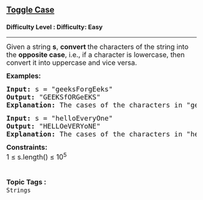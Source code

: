 <h2><a href="https://www.geeksforgeeks.org/problems/toggle-case/1?page=3&difficulty=Basic,Easy&status=unsolved,attempted&sortBy=accuracy">Toggle Case</a></h2><h3>Difficulty Level : Difficulty: Easy</h3><hr><div class="problems_problem_content__Xm_eO"><p><span style="font-size: 18px;">Given a string <strong>s</strong>, <strong>convert </strong>the characters of the string into the <strong>opposite case</strong>, i.e., if a character is lowercase, then convert it into uppercase and vice versa.&nbsp;</span></p>
<p><span style="font-size: 18px;"><strong>Examples:</strong></span></p>
<pre><span style="font-size: 18px;"><strong>Input:</strong> s = "geeksForgEeks"
<strong>Output:</strong> "GEEKSfORGeEKS"
<strong>Explanation: </strong>The cases of the characters in "geeksForgEeks" are flipped.</span></pre>
<pre><span style="font-size: 18px;"><strong>Input:</strong> s = "helloEveryOne"
<strong>Output:</strong> "HELLOeVERYoNE"
<strong>Explanation: </strong>The cases of the characters in "helloEveryOne" are flipped.</span></pre>
<p><span style="font-size: 18px;"><strong>Constraints:<br></strong></span><span style="font-size: 18px;">1 ≤ s.length() ≤ 10<sup>5</sup></span></p></div><br><p><span style=font-size:18px><strong>Topic Tags : </strong><br><code>Strings</code>&nbsp;